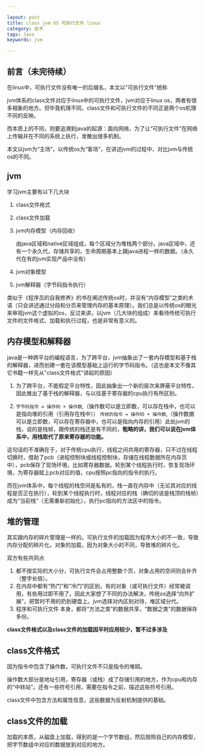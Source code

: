 ```yaml
---

layout: post
title: class jvm VS 可执行文件 linux
category: 技术
tags: Java
keywords: jvm

---
```


## 前言（未完待续）

在linux中，可执行文件没有唯一的后缀名，本文以"可执行文件"统称 

jvm体系的class文件对应于linux中的可执行文件，jvm对应于linux os，两者有很多相象的地方。但毕竟机理不同，class文件和可执行文件的不同正是两个os机理不同的反映。

而本质上的不同，则要追溯到java的起源：面向网络，为了让“可执行文件”在网络上传输并在不同的系统上执行，发散出很多机制。

本文以jvm为“主场”，以传统os为“客场”，在讲述jvm的过程中，对比jvm与传统os的不同。

## jvm 

学习jvm主要有以下几大块

1. class文件格式
2. class文件加载
3. jvm内存模型（内存回收）

    由java区域和native区域组成，每个区域分为堆栈两个部分。java区域中，还有一个永久代，存储共享的，生命周期基本上跟java进程一样的数据。（永久代在有的jvm实现产品中没有）   
    
4. jvm对象模型 
5. jvm解释器（字节码指令执行）


类似于《程序员的自我修养》的书在阐述传统os时，并没有“内存模型”之类的术语（只会讲述通过分段和分页来管理内存的基本原理）。我们总是以传统os的眼光来审视jvm这个虚拟的os，反过来讲，以jvm（几大块的组成）来看待传统可执行文件的文件格式、加载和执行过程，也是非常有意义的。

## 内存模型和解释器

java是一种跨平台的编程语言，为了跨平台，jvm抽象出了一套内存模型和基于栈的解释器，进而创建一套在该模型基础上运行的字节码指令。（这也是本文不像其它书籍一样先从"class文件格式"讲起的原因）

1. 为了跨平台，不能假定平台特性，因此抽象出一个新的层次来屏蔽平台特性，因此推出了基于栈的解释器，与以往基于寄存器的cpu执行有所区别。

2. `字节码指令 = 操作码 + 操作数`,（操作数可以是立即数，可以存在栈中，也可以是指向堆的引用（引用存在栈中）） `传统的指令 = 操作码 + 操作数`,（操作数据可以是立即数，可以存在寄存器中，也可以是指向内存的引用）此处jvm的栈，说的是栈帧，跟传统的栈还是有不同的，**粗略的讲，我们可以说在jvm体系中，用栈取代了原来寄存器的功能。**

这句话的不准确在于，对于传统cpu执行，线程之间共用的寄存器，只不过在线程切换时，借助了pcb（进程控制块或线程控制块，存储在线程数据所在内存页中），pcb保存了现场环境，比如寄存器数据。轮到某个线程执行时，恢复现场环境，为寄存器赋上pcb对应的值，cpu按照pc指向的指令的执行。

而在jvm体系中，每个线程的栈空间是私有的，栈一直在内存中（无论其对应的线程是否正在执行），轮到某个线程执行时，线程对应的栈（确切的说是栈顶的栈帧）成为“当前栈”（无需重新初始化），执行pc指向的方法区中的指令。


## 堆的管理

其实跟内存的碎片管理是一样的。可执行文件的加载因为程序大小的不一致，导致内存分配的碎片化。对象的加载，因为对象大小的不同，导致堆的碎片化。

双方有些共同点

1. 都不按实际的大小分，可执行文件会占用整数个页，对象占用的空间则会补齐（整字长倍）。
2. 在内存中都有“热门”和“冷门”的区别，有的对象（或可执行文件）经常被调用，有些用过即不用了。因此大家想了不同的办法解决，传统os选择“向外扩展”，把暂时不用的扔到硬盘上。jvm选择对内区别对待，堆区域分代。
3. 程序和可执行文件  本身，都将“方法之类”的数据共享，“数据之类”的数据保存多份。


**class文件格式以及class文件的加载因平时应用较少，暂不过多涉及**

## class文件格式

因为指令中包含了操作数，可执行文件不只是指令的堆砌。

操作数大部分是地址引用，寄存器（或栈）成了存储引用的地方，作为cpu和内存的“中转站”。还有一些符号引用，需要在指令之前，描述这些符号引用。

class文件中包含方法和属性信息，这些数据为反射机制提供的基础。

## class文件的加载

加载的本质，从磁盘上加载，得到的是一个字节数组，然后按照自己的内存模型，把字节数组中对应的数据放到对应的地方。







